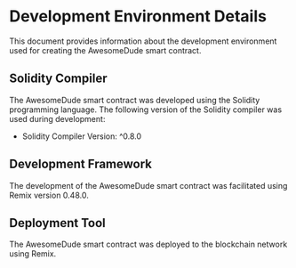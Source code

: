 # Development Environment Details

This document provides information about the development environment used for creating the AwesomeDude smart contract.

## Solidity Compiler

The AwesomeDude smart contract was developed using the Solidity programming language. The following version of the Solidity compiler was used during development:

- Solidity Compiler Version: ^0.8.0

## Development Framework

The development of the AwesomeDude smart contract was facilitated using Remix version 0.48.0.

## Deployment Tool

The AwesomeDude smart contract was deployed to the blockchain network using Remix.
